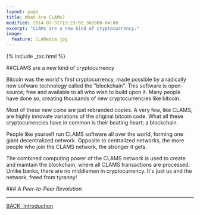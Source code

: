 ```yaml
---
layout: page
title: What Are CLAMs?
modified: 2014-07-31T13:23:02.362000-04:00
excerpt: "CLAMs are a new kind of cryptocurrency."
image:
  feature: CLAMedia.jpg
---
```


{% include _toc.html %}

##CLAMS are a new kind of cryptocurrency

Bitcoin was the world's first cryptocurrency, made possible by a radically new sofware technology called the "blockchain". This software is open-source; free and available to all who wish to build upon it. Many people have done so, creating thousands of new cryptocurrencies like bitcoin.

Most of these new coins are just rebranded copies. A very few, like CLAMS, are highly innovate variations of the original bitcoin code. What all these cryptocurrencies have in common is their beating heart; a blockchain.

People like yourself run CLAMS software all over the world, forming one giant decentralized network. Opposite to centralized networks, the more people who join the CLAMS network, the stronger it gets.

The combined computing power of the CLAMS network is used to create and maintain the blockchain, where all CLAMS transactions are processed. Unlike banks, there are no middlemen in cryptocurrency. It's just us and the network, freed from tyranny!


###*<i class="fa fa-check-square fa-2x"></i> A Peer-to-Peer Revolution*

---

<a markdown="0" href="{{ site.url }}/introduction" class="btn">BACK: Introduction</a>